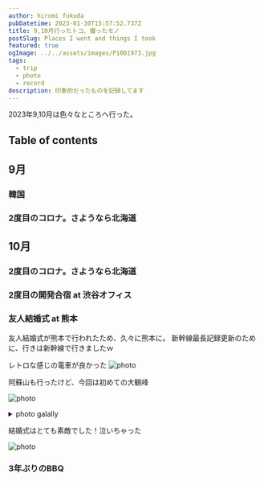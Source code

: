 ```yaml
---
author: hiromi fukuda
pubDatetime: 2023-01-30T15:57:52.737Z
title: 9,10月行ったトコ、撮ったモノ
postSlug: Places I went and things I took
featured: true
ogImage: ../../assets/images/P1001973.jpg
tags:
  - trip
  - photo
  - record
description: 印象的だったものを記録してます
---
```


2023年9,10月は色々なところへ行った。

## Table of contents

## 9月

### 韓国

### 2度目のコロナ。さようなら北海道

## 10月

### 2度目のコロナ。さようなら北海道

### 2度目の開発合宿 at 渋谷オフィス

### 友人結婚式 at 熊本

友人結婚式が熊本で行われたため、久々に熊本に。
新幹線最長記録更新のために、行きは新幹線で行きましたｗ

レトロな感じの電車が良かった
![photo](../../assets/images/P1002002.jpg)

阿蘇山も行ったけど、今回は初めての大観峰

![photo](../../assets/images/P1001925.jpg)

<details>
  <summary>photo galally</summary>

![photo](../../assets/images/P1001873.jpg)
![photo](../../assets/images/P1001925.jpg)
![photo](../../assets/images/P1001926.jpg)

</details>

結婚式はとても素敵でした！泣いちゃった

![photo](../../assets/images/P1002123.jpg)

### 3年ぶりのBBQ
